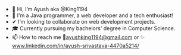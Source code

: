- 👋 Hi, I’m Ayush aka @King1194
- 🤖 I'm a Java programmer, a web developer and a tech enthusiast! 
- ✔ I’m looking to collaborate on web development projects.
- 🎓 Currently pursuing my bachelors' degree in Computer Science.
- 📫 How to reach me 📧ayushking1194@gmail.com or ✨ www.linkedin.com/in/ayush-srivastava-4470a5214/

<!---
King1194/King1194 is a ✨ special ✨ repository because its `README.md` (this file) appears on your GitHub profile.
You can click the Preview link to take a look at your changes.
--->
